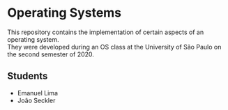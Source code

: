 # Operating Systems

This repository contains the implementation of certain aspects of an operating system.  
They were developed during an OS class at the University of São Paulo on the second semester of 2020.  

## Students

- Emanuel Lima
- João Seckler
